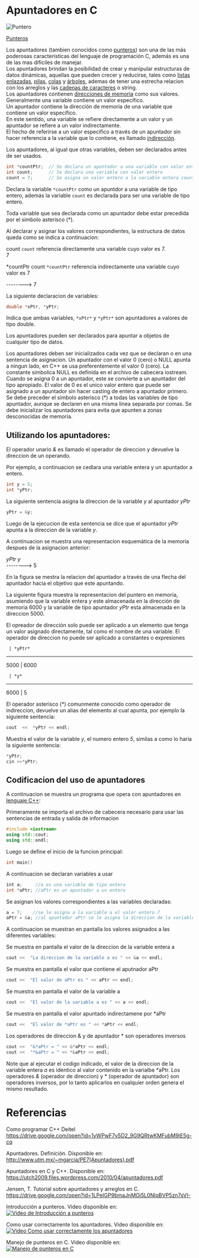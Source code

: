# Apuntadores en C

![Puntero](https://wiki.dcc.uchile.cl/cc3301/_media/puntero.png)
  
<a href="https://es.wikipedia.org/wiki/Puntero_(inform%C3%A1tica)" target="_blank">Punteros</a>

Los apuntadores (tambien conocidos como [punteros](https://es.wikipedia.org/wiki/Puntero_(inform%C3%A1tica))) son una de las más poderosas características del lenguaje de programación C, además es una de las mas difíciles de manejar.  
Los apuntadores brindan la posibilidad de crear y manipular estructuras de datos dinámicas, aquellas que pueden crecer y reducirse, tales como [listas enlazadas](https://es.wikipedia.org/wiki/Lista_enlazada), [pilas](https://es.wikipedia.org/wiki/Pila_(inform%C3%A1tica)), [colas](https://es.wikipedia.org/wiki/Cola_(inform%C3%A1tica)) y [árboles](https://es.wikipedia.org/wiki/%C3%81rbol_(inform%C3%A1tica)), ademas de tener una estrecha relacion con los arreglos y las [cadenas de caracteres](https://es.wikipedia.org/wiki/Cadena_de_caracteres) o string.  
Los apuntadores contienen [direcciones de memoria](https://es.wikipedia.org/wiki/Direcci%C3%B3n_de_memoria) como sus valores.  
Generalmente una variable contiene un valor específico.  
Un apuntador contiene la dirección de memoria de una variable que contiene un valor específico.  
En este sentido, una variable se refiere directamente a un valor y un apuntador se refiere a un valor indirectamente.  
El hecho de referirse a un valor especifico a través de un apuntador sin hacer referencia a la variable que lo contiene, es llamado [indirección](https://es.wikipedia.org/wiki/Indirecci%C3%B3n).  

Los apuntadores, al igual que otras variables, deben ser declarados antes de ser usados.  

```cpp
int *countPtr;  // Se declara un apuntador a una variable con valor entero
int count;      // Se declara una variable con valor entero
count = 7;      // Se asigna un valor entero a la variable entera count
```  

Declara la variable `*countPtr` como un apuntdor a una variable de tipo entero, además la variable `count` es declarada para ser una variable de tipo entero.

Toda variable que sea declarada como un apuntador debe estar precedida por el simbolo asterisco (*).

Al declarar y asignar los valores correspondientes, la estructura de datos queda como se indica a continuacion:

count                `count` referencia directamente una variable cuyo valor es 7.  
  7  

*countPtr     count    `*countPtr` referencia indirectamente una variable cuyo valor es 7  

-------->       7  

La siguiente declaracion de variables:

```cpp
double *xPtr, *yPtr;
```  

Indica que ambas variables, `*xPtr*` y `*yPtr*` son apuntadores a valores de tipo double.

Los apuntadores pueden ser declarados para apuntar a objetos de cualquier tipo de datos.

Los apuntadores deben ser inicializados cada vez que se declaran o en una sentencia de asignacion.
Un apuntador con el valor 0 (cero) o NULL apunta a ningun lado, en C++ se usa preferentemente el valor 0 (cero).
La constante simbolica NULL es definida en el archivo de cabecera iostream.
Cuando se asigna 0 a un apuntador, este se convierte a un apuntador del tipo apropiado.
El valor de 0 es el unico valor entero que puede ser asignado a un apuntador sin hacer casting de entero a apuntador primero.
Se debe preceder el simbolo asterisco (*) a todas las variables de tipo apuntador, aunque se declaren en una misma linea separada por comas.
Se debe inicializar los apuntadores para evita que apunten a zonas desconocidas de memoria.

## Utilizando los apuntadores:

El operador unario *&* es llamado el operador de direccion y devuelve la direccion de un operando.

Por ejemplo, a continuacion se cedlara una variable entera y un apuntador a entero.

```cpp
int y = 5;  
int *yPtr;
```  

La siguiente sentencia asigna la direccion de la variable *y* al apuntador *yPtr*

```cpp
yPtr = &y;
```  

Luego de la ejecucion de esta sentencia se dice que el apuntador *yPtr* apunta a la direccion de la variable *y*.

A continuacion se muestra una representacion esquemática de la memoria despues de la asignacion anterior:

*yPtr*      *y*  
-------->    5  

En la figura se mestra la relacion del apuntador a través de una flecha del apuntador hacia el objetivo que este apuntando.

La siguiente figura muestra la representacion del puntero en memoria, asumiendo que la variable entera *y* este almacenada en la dirección de memoria 6000 y la variable de tipo apuntador *yPtr* esta almacenada en la direccion 5000.

El opreador de dirección solo puede ser aplicado a un elemento que tenga un valor asignado directamente, tal como el nombre de una variable.
El operador de direccion no puede ser aplicado a constantes o expresiones

     | *yPtr*           
---------------
5000 |  6000       

     | *y*
---------------
6000 | 5

El operador asterisco (*) comunmente conocido como operador de indireccion, devuelve un alias del elemento al cual apunta, por ejemplo la siguiente sentencia:

```cpp
cout  <<  *yPtr << endl;
```  

Muestra el valor de la variable *y*, el numero entero *5*, similas a como lo haria la siguiente sentencia:

```cpp
*yPtr;  
cin >>*yPtr;
```  

## Codificacion del uso de apuntadores

A continuacion se muestra un programa que opera con apuntadores en [lenguaje C++](https://es.wikipedia.org/wiki/C%2B%2B):

Primeramente se importa el archivo de cabecera necesario para usar las sentencias de entrada y salida de informacion

```cpp
#include <iostream>  
using std::cout;  
using std::endl;
```  

Luego se define el inicio de la funcion principal:

```cpp
int main()
```  

A continuacion se declaran variables a usar

```cpp
ìnt a;     //a es una variable de tipo entero  
int *aPtr; //aPtr es un apuntador a un entero
```  

Se asignan los valores correspondientes a las variables declaradas:

```cpp
a = 7;    //se le asigna a la variable a el valor entero 7  
aPtr = &a; //al apuntador aPtr se le asigna la direccion de la variable a
```  

A continuacion se muestran en pantalla los valores asignados a las diferentes variables:

Se muestra en pantalla el valor de la direccion de la variable entera a  
```cpp
cout <<  "La direccion de la variable a es " << &a << endl;
```  

Se muestra en pantalla el valor que contiene el aputnador aPtr

```cpp
cout <<  "El valor de aPtr es " << aPtr << endl;
```  

Se muestra en pantalla el valor de la variable a

```cpp
cout <<  "El valor de la variable a es " << a << endl;
```  

Se muestra en pantalla el valor apuntado indirectamene por *aPtr  
```cpp
cout <<  "El valor de *aPtr es " << *aPtr << endl;
```  

Los operadores de direccion & y de apuntador * son operadores inversos

```cpp
cout <<  "&*aPtr = " << &*aPtr << endl;  
cout <<  "*&aPtr = " << *&aPtr << endl;
```  

Note que al ejecutar el codigo indicado, el valor de la direccion de la variable entera *a* es identico al valor contenido en la varialbe *aPtr.
Los operadores *&* (operador de direccion) y * (operador de apuntador) son operadores inversos, por lo tanto aplicarlos en cualquier orden genera el mismo resultado.

# Referencias

Como programar C++ Deitel  
https://drive.google.com/open?id=1yWPwF7v5D2_9G9QRtwKMFubM9iE5g-cq

Apuntadores. Definición. Disponible en:  
http://www.utm.mx/~mgarcia/PE7(Apuntadores).pdf

Apuntadores en C y C++. Disponible en:  
https://utch2009.files.wordpress.com/2010/04/apuntadores.pdf

Jensen, T. Tutorial sobre apuntadores y arreglos en C.
https://drive.google.com/open?id=1LPeIGP9bmaJnMOj5L0NIqBVP5zn7sVI-

Introducción a punteros. Video disponible en:  
[![Video de Introducción a punteros](https://img.youtube.com/vi/4IabpaIObzM/0.jpg)](https://www.youtube.com/watch?v=4IabpaIObzM)

Como usar correctamente los apuntadores. Video disponible en:  
[![Video Como usar correctamente los apuntadores](https://img.youtube.com/vi/OgX4vdtkkHQ/0.jpg)](https://www.youtube.com/watch?v=OgX4vdtkkHQ)

Manejo de punteros en C. Video disponible en:  
[![Manejo de punteros en C](https://img.youtube.com/vi/Kr5bbqNVGYQ/0.jpg)](https://www.youtube.com/watch?v=Kr5bbqNVGYQ)
